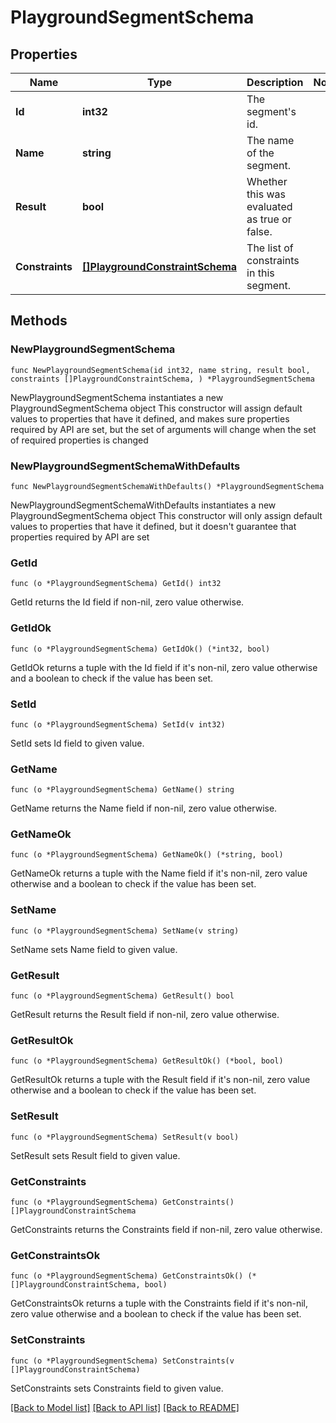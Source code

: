 # PlaygroundSegmentSchema

## Properties

Name | Type | Description | Notes
------------ | ------------- | ------------- | -------------
**Id** | **int32** | The segment&#39;s id. | 
**Name** | **string** | The name of the segment. | 
**Result** | **bool** | Whether this was evaluated as true or false. | 
**Constraints** | [**[]PlaygroundConstraintSchema**](PlaygroundConstraintSchema.md) | The list of constraints in this segment. | 

## Methods

### NewPlaygroundSegmentSchema

`func NewPlaygroundSegmentSchema(id int32, name string, result bool, constraints []PlaygroundConstraintSchema, ) *PlaygroundSegmentSchema`

NewPlaygroundSegmentSchema instantiates a new PlaygroundSegmentSchema object
This constructor will assign default values to properties that have it defined,
and makes sure properties required by API are set, but the set of arguments
will change when the set of required properties is changed

### NewPlaygroundSegmentSchemaWithDefaults

`func NewPlaygroundSegmentSchemaWithDefaults() *PlaygroundSegmentSchema`

NewPlaygroundSegmentSchemaWithDefaults instantiates a new PlaygroundSegmentSchema object
This constructor will only assign default values to properties that have it defined,
but it doesn't guarantee that properties required by API are set

### GetId

`func (o *PlaygroundSegmentSchema) GetId() int32`

GetId returns the Id field if non-nil, zero value otherwise.

### GetIdOk

`func (o *PlaygroundSegmentSchema) GetIdOk() (*int32, bool)`

GetIdOk returns a tuple with the Id field if it's non-nil, zero value otherwise
and a boolean to check if the value has been set.

### SetId

`func (o *PlaygroundSegmentSchema) SetId(v int32)`

SetId sets Id field to given value.


### GetName

`func (o *PlaygroundSegmentSchema) GetName() string`

GetName returns the Name field if non-nil, zero value otherwise.

### GetNameOk

`func (o *PlaygroundSegmentSchema) GetNameOk() (*string, bool)`

GetNameOk returns a tuple with the Name field if it's non-nil, zero value otherwise
and a boolean to check if the value has been set.

### SetName

`func (o *PlaygroundSegmentSchema) SetName(v string)`

SetName sets Name field to given value.


### GetResult

`func (o *PlaygroundSegmentSchema) GetResult() bool`

GetResult returns the Result field if non-nil, zero value otherwise.

### GetResultOk

`func (o *PlaygroundSegmentSchema) GetResultOk() (*bool, bool)`

GetResultOk returns a tuple with the Result field if it's non-nil, zero value otherwise
and a boolean to check if the value has been set.

### SetResult

`func (o *PlaygroundSegmentSchema) SetResult(v bool)`

SetResult sets Result field to given value.


### GetConstraints

`func (o *PlaygroundSegmentSchema) GetConstraints() []PlaygroundConstraintSchema`

GetConstraints returns the Constraints field if non-nil, zero value otherwise.

### GetConstraintsOk

`func (o *PlaygroundSegmentSchema) GetConstraintsOk() (*[]PlaygroundConstraintSchema, bool)`

GetConstraintsOk returns a tuple with the Constraints field if it's non-nil, zero value otherwise
and a boolean to check if the value has been set.

### SetConstraints

`func (o *PlaygroundSegmentSchema) SetConstraints(v []PlaygroundConstraintSchema)`

SetConstraints sets Constraints field to given value.



[[Back to Model list]](../README.md#documentation-for-models) [[Back to API list]](../README.md#documentation-for-api-endpoints) [[Back to README]](../README.md)



